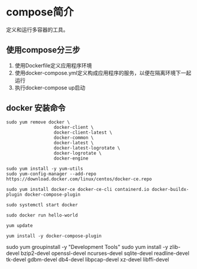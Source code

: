 # compose简介
定义和运行多容器的工具。

## 使用compose分三步
1. 使用Dockerfile定义应用程序环境
2. 使用docker-compose.yml定义构成应用程序的服务，以便在隔离环境下一起运行
3. 执行docker-compose up启动

## docker 安装命令

```
sudo yum remove docker \
                  docker-client \
                  docker-client-latest \
                  docker-common \
                  docker-latest \
                  docker-latest-logrotate \
                  docker-logrotate \
                  docker-engine

sudo yum install -y yum-utils
sudo yum-config-manager --add-repo https://download.docker.com/linux/centos/docker-ce.repo

sudo yum install docker-ce docker-ce-cli containerd.io docker-buildx-plugin docker-compose-plugin

sudo systemctl start docker

sudo docker run hello-world

yum update

yum install -y docker-compose-plugin
```


sudo yum groupinstall -y "Development Tools"
sudo yum install -y zlib-devel bzip2-devel openssl-devel ncurses-devel sqlite-devel readline-devel tk-devel gdbm-devel db4-devel libpcap-devel xz-devel libffi-devel


